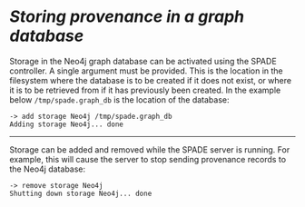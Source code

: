 # _Storing provenance in a graph database_ #

Storage in the Neo4j graph database can be activated using the SPADE controller. A single argument must be provided. This is the location in the filesystem where the database is to be created if it does not exist, or where it is to be retrieved from if it has previously been created. In the example below `/tmp/spade.graph_db` is the location of the database:

```
-> add storage Neo4j /tmp/spade.graph_db
Adding storage Neo4j... done
```


---


Storage can be added and removed while the SPADE server is running. For example, this will cause the server to stop sending provenance records to the Neo4j database:

```
-> remove storage Neo4j
Shutting down storage Neo4j... done
```